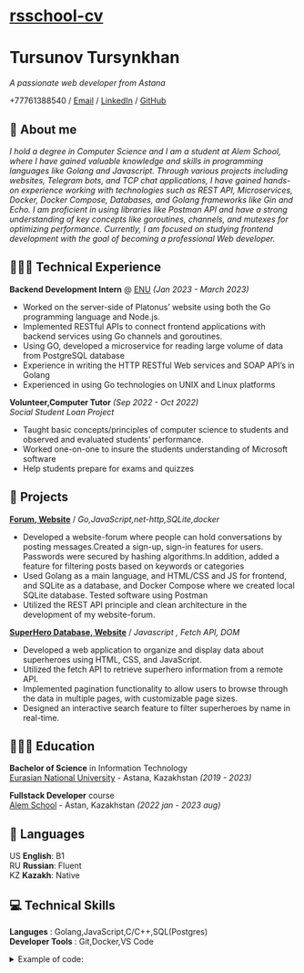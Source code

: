 # [rsschool-cv](https://GITHUB-USERNAME.github.io/rsschool-cv/)
# Tursunov Tursynkhan

_A passionate web developer from Astana_ <br>

+77761388540 / [Email](mailto:tursynkhan001@gmail.com) / [LinkedIn](https://www.linkedin.com/in/tursynkhan-tursunov-a64763211/) / [GitHub](https://github.com/Tursynkhan) 

## 💫 About me

_I hold a degree in Computer Science and I am a student at Alem School, where I have gained valuable knowledge and skills in programming languages like Golang and Javascript. Through various projects including websites, Telegram bots, and TCP chat applications, I have gained hands-on experience working with technologies such as REST API, Microservices, Docker, Docker Compose, Databases, and Golang frameworks like Gin and Echo. I am proficient in using libraries like Postman API and have a strong understanding of key concepts like goroutines, channels, and mutexes for optimizing performance. Currently, I am focused on studying frontend development with the goal of becoming a professional Web developer._

## 👨🏻‍💻 Technical Experience

**Backend Development Intern** @ [ENU](https://enu.kz/kz) _(Jan 2023 - March 2023)_ <br>

- Worked on the server-side of Platonus’ website using both the Go programming language and Node.js.
- Implemented RESTful APIs to connect frontend applications with backend services using Go channels and
goroutines.
- Using GO, developed a microservice for reading large volume of data from PostgreSQL database
- Experience in writing the HTTP RESTful Web services and SOAP API’s in Golang
- Experienced in using Go technologies on UNIX and Linux platforms

**Volunteer,Computer Tutor**  _(Sep 2022 - Oct 2022)_ <br>
_Social Student Loan Project_

- Taught basic concepts/principles of computer science to students and observed and evaluated students’
performance.
- Worked one-on-one to insure the students understanding of Microsoft software
- Help students prepare for exams and quizzes

## 📌 Projects

**[Forum, Website](https://github.com/Tursynkhan/forum)** / _Go,JavaScript,net-http,SQLite,docker_

- Developed a website-forum where people can hold conversations by posting messages.Created a sign-up, sign-in
features for users. Passwords were secured by hashing algorithms.In addition, added a feature for filtering posts
based on keywords or categories
- Used Golang as a main language, and HTML/CSS and JS for frontend, and SQLite as a database, and Docker
Compose where we created local SQLite database. Tested software using Postman
- Utilized the REST API principle and clean architecture in the development of my website-forum.

**[SuperHero Database, Website](https://github.com/Tursynkhan/sortable)** / _Javascript , Fetch API, DOM_
 
- Developed a web application to organize and display data about superheroes using HTML, CSS, and JavaScript.
- Utilized the fetch API to retrieve superhero information from a remote API.
- Implemented pagination functionality to allow users to browse through the data in multiple pages, with
customizable page sizes.
- Designed an interactive search feature to filter superheroes by name in real-time.
## 👨🏻‍🎓 Education

**Bachelor of Science** in Information Technology<br>
[Eurasian National University](https://enu.kz/kz) - Astana, Kazakhstan _(2019 - 2023)_ <br>

**Fullstack Developer** course<br>
[Alem School](https://alem.school/) - Astan, Kazakhstan _(2022 jan - 2023 aug)_
## 💬 Languages

US **English**: B1 <br>
RU **Russian**: Fluent<br>
KZ **Kazakh**: Native
<br>
##  💻 Technical Skills

**Languges** : Golang,JavaScript,C/C++,SQL(Postgres)<br>
**Developer Tools** : Git,Docker,VS Code

<details>
<summary> Example of code:</summary>
An isogram is a word that has no repeating letters, consecutive or non-consecutive. Implement a function that determines whether a string that contains only letters is an isogram. Assume the empty string is an isogram. Ignore letter case.<br>

```
function isIsogram(str){
  let newstr=str.toLowerCase();
  for (let i=0;i<newstr.length;i++){
    for(let j=0;j<newstr.length;j++){
      if (newstr[i] ==newstr[j] && i!=j){
        return false
      }
    }
  }
  return true
}
```




